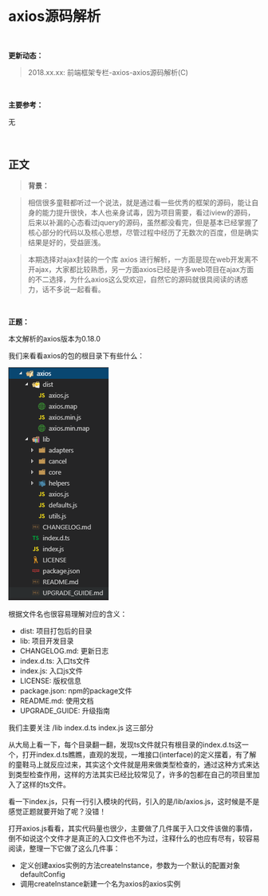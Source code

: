 # axios源码解析

<br>

**更新动态：**

> 2018.xx.xx: 前端框架专栏-axios-axios源码解析(C)

<br>

**主要参考：**

无

<br>

## 正文

> **背景：**

> 相信很多童鞋都听过一个说法，就是通过看一些优秀的框架的源码，能让自身的能力提升很快，本人也亲身试毒，因为项目需要，看过iview的源码，后来以补漏的心态看过jquery的源码，虽然都没看完，但是基本已经掌握了核心部分的代码以及核心思想，尽管过程中经历了无数次的百度，但是确实结果是好的，受益匪浅。

> 本期选择对ajax封装的一个库 axios 进行解析，一方面是现在web开发离不开ajax，大家都比较熟悉，另一方面axios已经是许多web项目在ajax方面的不二选择，为什么axios这么受欢迎，自然它的源码就很具阅读的诱惑力，话不多说一起看看。

<br>

**正题：**

本文解析的axios版本为0.18.0

我们来看看axios的包的根目录下有些什么：

![1.png](./images/axios_code_analysis/1.png)

根据文件名也很容易理解对应的含义：

* dist: 项目打包后的目录
* lib: 项目开发目录
* CHANGELOG.md: 更新日志
* index.d.ts: 入口ts文件
* index.js: 入口js文件
* LICENSE: 版权信息
* package.json: npm的package文件
* README.md: 使用文档
* UPGRADE_GUIDE: 升级指南

我们主要关注 /lib index.d.ts index.js 这三部分

从大局上看一下，每个目录翻一翻，发现ts文件就只有根目录的index.d.ts这一个，打开index.d.ts瞧瞧，直观的发现，一堆接口(interface)的定义摆着，有了解的童鞋马上就反应过来，其实这个文件就是用来做类型检查的，通过这种方式来达到类型检查作用，这样的方法其实已经比较常见了，许多的包都在自己的项目里加入了这样的ts文件。

看一下index.js，只有一行引入模块的代码，引入的是/lib/axios.js，这时候是不是感觉正题就要开始了呢？没错！

打开axios.js看看，其实代码量也很少，主要做了几件属于入口文件该做的事情，倒不如说这个文件才是真正的入口文件也不为过，注释什么的也应有尽有，较容易阅读，整理一下它做了这么几件事：

* 定义创建axios实例的方法createInstance，参数为一个默认的配置对象defaultConfig
* 调用createInstance新建一个名为axios的axios实例
